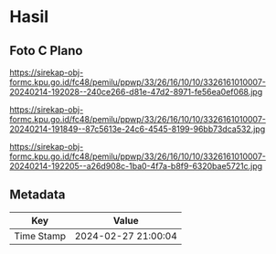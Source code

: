 # Hasil

## Foto C Plano

https://sirekap-obj-formc.kpu.go.id/fc48/pemilu/ppwp/33/26/16/10/10/3326161010007-20240214-192028--240ce266-d81e-47d2-8971-fe56ea0ef068.jpg

https://sirekap-obj-formc.kpu.go.id/fc48/pemilu/ppwp/33/26/16/10/10/3326161010007-20240214-191849--87c5613e-24c6-4545-8199-96bb73dca532.jpg

https://sirekap-obj-formc.kpu.go.id/fc48/pemilu/ppwp/33/26/16/10/10/3326161010007-20240214-192205--a26d908c-1ba0-4f7a-b8f9-6320bae5721c.jpg


## Metadata

| Key        | Value               |
| ---------- | ------------------- |
| Time Stamp | 2024-02-27 21:00:04 |



